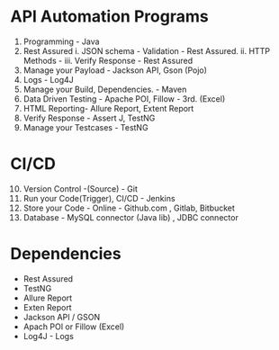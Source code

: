 # API Automation Programs
1. Programming - Java
2. Rest Assured
   i. JSON schema - Validation - Rest Assured.
   ii. HTTP Methods -
   iii. Verify Response - Rest Assured
3. Manage your Payload - Jackson API, Gson (Pojo)
4. Logs - Log4J
5. Manage your Build, Dependencies. - Maven
6. Data Driven Testing - Apache POI, Fillow - 3rd. (Excel)
7. HTML Reporting- Allure Report, Extent Report
8. Verify Response - Assert J, TestNG
9. Manage your Testcases - TestNG
# CI/CD 
10. Version Control -(Source) - Git
11. Run your Code(Trigger), CI/CD - Jenkins
12. Store your Code - Online - ﻿Github.com , Gitlab, Bitbucket
13. Database - MySQL connector (Java lib) , JDBC connector
# Dependencies
 - Rest Assured
 - TestNG
 - Allure Report
 - Exten Report
 - Jackson API / GSON
 - Apach POI or Fillow (Excel)
 - Log4J - Logs